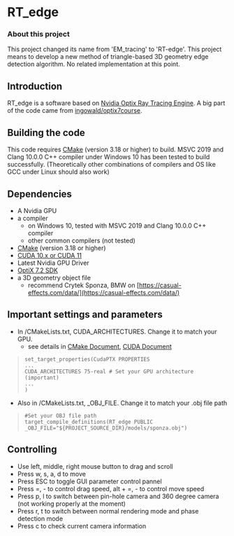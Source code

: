 # RT_edge

### About this project

This project changed its name from 'EM_tracing' to 'RT-edge'.
This project means to develop a new method of triangle-based 3D geometry edge detection algorithm.
No related implementation at this point.

## Introduction

RT_edge is a software based on [Nvidia Optix Ray Tracing Engine](https://developer.nvidia.com/optix). A big part of the code came from [ingowald/optix7course](https://github.com/ingowald/optix7course).

## Building the code

This code requires [CMake](https://cmake.org/download/) (version 3.18 or higher) to build. MSVC 2019 and Clang 10.0.0 C++ compiler under Windows 10 has been tested to build successfully. (Theoretically other combinations of compilers and OS like GCC under Linux should also work)

## Dependencies

 - A Nvidia GPU
 - a compiler
	 - on Windows 10, tested with MSVC 2019 and Clang 10.0.0 C++ compiler
	 - other common compilers (not tested)
 - [CMake](https://cmake.org/download/) (version 3.18 or higher)
 - [CUDA 10.x or CUDA 11](https://developer.nvidia.com/cuda-downloads)
 - Latest Nvidia GPU Driver
- [OptiX 7.2 SDK](https://developer.nvidia.com/designworks/optix/download)
 - a 3D geometry object file
	 - recommend Crytek Sponza, BMW on [https://casual-effects.com/data/](https://casual-effects.com/data/)

## Important settings and parameters 

- In /CMakeLists.txt, CUDA_ARCHITECTURES. Change it to match your GPU.
	- see details in [CMake Document](https://cmake.org/cmake/help/v3.18/prop_tgt/CUDA_ARCHITECTURES.html#prop_tgt:CUDA_ARCHITECTURES), [CUDA Document](https://docs.nvidia.com/cuda/cuda-compiler-driver-nvcc/index.html#virtual-architecture-feature-list)

>     set_target_properties(CudaPTX PROPERTIES
>     ...
>     CUDA_ARCHITECTURES 75-real # Set your GPU architecture (important)
>     ...
>     )
- Also in /CMakeLists.txt, _OBJ_FILE. Change it to match your .obj file path
>     #Set your OBJ file path
>     target_compile_definitions(RT_edge PUBLIC _OBJ_FILE="${PROJECT_SOURCE_DIR}/models/sponza.obj")

## Controlling 

- Use left, middle, right mouse button to drag and scroll
- Press w, s, a, d to move
- Press ESC to toggle GUI parameter control pannel
- Press =, - to control drag speed, alt + =, - to control move speed
- Press p, l to switch between pin-hole camera and 360 degree camera (not working properly at the moment)
- Press r, t to switch between normal rendering mode and phase detection mode
- Press c to check current camera information
